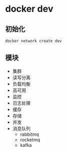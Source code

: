 # docker dev

## 初始化

```shell
docker network create dev
```

## 模块

- 集群
- 读写分离
- 负载均衡
- 高可用
- 监控
- 日志处理
- 缓存
- 存储
- 并发
- 消息队列
  - rabbitmq
  - rocketmq
  - kafka